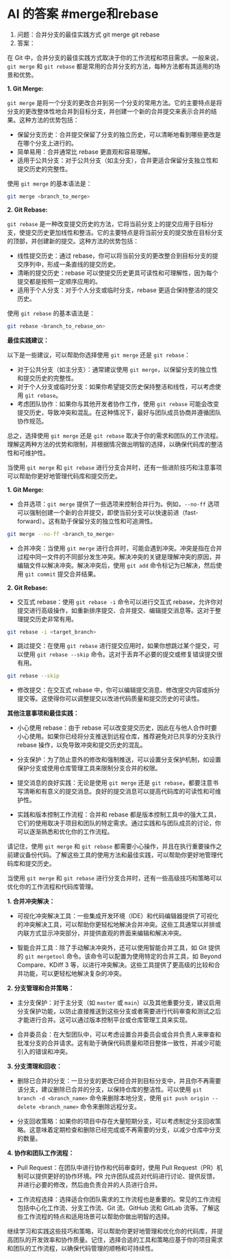# AI 的答案 #merge和rebase
1. 问题：合并分支的最佳实践方式 git merge git rebase
2. 答案：


在 Git 中，合并分支的最佳实践方式取决于你的工作流程和项目需求。一般来说，`git merge` 和 `git rebase` 都是常用的合并分支的方法，每种方法都有其适用的场景和优势。

**1. Git Merge:**

`git merge` 是将一个分支的更改合并到另一个分支的常用方法。它的主要特点是将分支的更改整体性地合并到目标分支，并创建一个新的合并提交来表示合并的结果。这种方法的优势包括：

- 保留分支历史：合并提交保留了分支的独立历史，可以清晰地看到哪些更改是在哪个分支上进行的。
- 简单易用：合并通常比 rebase 更直观和容易理解。
- 适用于公共分支：对于公共分支（如主分支），合并更适合保留分支独立性和提交历史的完整性。

使用 `git merge` 的基本语法是：

```bash
git merge <branch_to_merge>
```

**2. Git Rebase:**

`git rebase` 是一种改变提交历史的方法，它将当前分支上的提交应用于目标分支，使提交历史更加线性和整洁。它的主要特点是将当前分支的提交放在目标分支的顶部，并创建新的提交。这种方法的优势包括：

- 线性提交历史：通过 rebase，你可以将当前分支的更改整合到目标分支的提交序列中，形成一条直线的提交历史。
- 清晰的提交历史：rebase 可以使提交历史更具可读性和可理解性，因为每个提交都是按照一定顺序应用的。
- 适用于个人分支：对于个人分支或临时分支，rebase 更适合保持整洁的提交历史。

使用 `git rebase` 的基本语法是：

```bash
git rebase <branch_to_rebase_on>
```

**最佳实践建议：**

以下是一些建议，可以帮助你选择使用 `git merge` 还是 `git rebase`：

- 对于公共分支（如主分支）：通常建议使用 `git merge`，以保留分支的独立性和提交历史的完整性。
- 对于个人分支或临时分支：如果你希望提交历史保持整洁和线性，可以考虑使用 `git rebase`。
- 考虑团队协作：如果你与其他开发者协作工作，使用 `git rebase` 可能会改变提交历史，导致冲突和混乱。在这种情况下，最好与团队成员协商并遵循团队协作规范。

总之，选择使用 `git merge` 还是 `git rebase` 取决于你的需求和团队的工作流程。理解这两种方法的优势和限制，并根据情况做出明智的选择，以确保代码库的整洁性和可维护性。


当使用 `git merge` 和 `git rebase` 进行分支合并时，还有一些进阶技巧和注意事项可以帮助你更好地管理代码库和提交历史。

**1. Git Merge:**

- 合并选项：`git merge` 提供了一些选项来控制合并行为。例如，`--no-ff` 选项可以强制创建一个新的合并提交，即使当前分支可以快速前进（fast-forward）。这有助于保留分支的独立性和可追溯性。

```bash
git merge --no-ff <branch_to_merge>
```

- 合并冲突：当使用 `git merge` 进行合并时，可能会遇到冲突。冲突是指在合并过程中同一文件的不同部分发生冲突。解决冲突的关键是理解冲突的原因，并编辑文件以解决冲突。解决冲突后，使用 `git add` 命令标记为已解决，然后使用 `git commit` 提交合并结果。

**2. Git Rebase:**

- 交互式 rebase：使用 `git rebase -i` 命令可以进行交互式 rebase，允许你对提交进行高级操作，如重新排序提交、合并提交、编辑提交消息等。这对于整理提交历史非常有用。

```bash
git rebase -i <target_branch>
```

- 跳过提交：在使用 `git rebase` 进行提交应用时，如果你想跳过某个提交，可以使用 `git rebase --skip` 命令。这对于丢弃不必要的提交或修复错误提交很有用。

```bash
git rebase --skip
```

- 修改提交：在交互式 rebase 中，你可以编辑提交消息、修改提交内容或拆分提交等。这使得你可以调整提交以改进代码质量和提交历史的可读性。

**其他注意事项和最佳实践：**

- 小心使用 rebase：由于 rebase 可以改变提交历史，因此在与他人合作时要小心使用。如果你已经将分支推送到远程仓库，推荐避免对已共享的分支执行 rebase 操作，以免导致冲突和提交历史的混乱。

- 分支保护：为了防止意外的修改和强制推送，可以设置分支保护机制，如设置保护分支或使用仓库管理工具来限制分支合并的权限。

- 提交消息的良好实践：无论是使用 `git merge` 还是 `git rebase`，都要注意书写清晰和有意义的提交消息。良好的提交消息可以提高代码库的可读性和可维护性。

- 实践和版本控制工作流程：合并和 rebase 都是版本控制工具中的强大工具，它们的使用取决于项目和团队的特定需求。通过实践和与团队成员的讨论，你可以逐渐熟悉和优化你的工作流程。

请记住，使用 `git merge` 和 `git rebase` 都需要小心操作，并且在执行重要操作之前建议备份代码。了解这些工具的使用方法和最佳实践，可以帮助你更好地管理代码库和提交历史。


当使用 `git merge` 和 `git rebase` 进行分支合并时，还有一些高级技巧和策略可以优化你的工作流程和代码库管理。

**1. 合并冲突解决：**

- 可视化冲突解决工具：一些集成开发环境（IDE）和代码编辑器提供了可视化的冲突解决工具，可以帮助你更轻松地解决合并冲突。这些工具通常以并排或内联方式显示冲突部分，并提供直观的界面来编辑和解决冲突。

- 智能合并工具：除了手动解决冲突外，还可以使用智能合并工具，如 Git 提供的 `git mergetool` 命令。该命令可以配置为使用特定的合并工具，如 Beyond Compare、KDiff 3 等，以进行冲突解决。这些工具提供了更高级的比较和合并功能，可以更轻松地解决复杂的冲突。

**2. 分支管理和合并策略：**

- 主分支保护：对于主分支（如 `master` 或 `main`）以及其他重要分支，建议启用分支保护功能，以防止直接推送到这些分支或者需要进行代码审查和测试之后才能进行合并。这可以通过版本控制平台或仓库管理工具来实现。

- 合并委员会：在大型团队中，可以考虑设置合并委员会或合并负责人来审查和批准分支的合并请求。这有助于确保代码质量和项目整体一致性，并减少可能引入的错误和冲突。

**3. 分支清理和回收：**

- 删除已合并的分支：一旦分支的更改已经合并到目标分支中，并且你不再需要该分支，建议删除已合并的分支，以保持仓库的整洁性。可以使用 `git branch -d <branch_name>` 命令来删除本地分支，使用 `git push origin --delete <branch_name>` 命令来删除远程分支。

- 分支回收策略：如果你的项目中存在大量短期分支，可以考虑制定分支回收策略。这意味着定期检查和删除已经完成或不再需要的分支，以减少仓库中分支的数量。

**4. 协作和团队工作流程：**

- Pull Request：在团队中进行协作和代码审查时，使用 Pull Request（PR）机制可以提供更好的协作环境。PR 允许团队成员对代码进行讨论、提供反馈，并进行必要的修改，然后由负责合并的人员进行合并。

- 工作流程选择：选择适合你团队需求的工作流程也是重要的。常见的工作流程包括中心化工作流、分支工作流、Git 流、GitHub 流和 GitLab 流等。了解这些工作流程的特点和适用场景可以帮助你做出明智的选择。

继续学习和实践这些技巧和策略，可以帮助你更好地管理和优化你的代码库，并提高团队的开发效率和协作质量。记住，选择合适的工具和策略应基于你的项目需求和团队的工作流程，以确保代码管理的顺畅和可持续性。